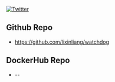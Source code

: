 [![Twitter](https://img.shields.io/badge/twitter-@qq393464140-blue.svg)](http://twitter.com/qq393464140)

## Github Repo

* https://github.com/lixinliang/watchdog

## DockerHub Repo

* --
